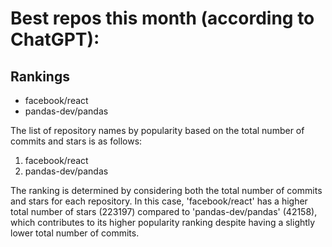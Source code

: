 # Best repos this month (according to ChatGPT):
## Rankings
- facebook/react
- pandas-dev/pandas

The list of repository names by popularity based on the total number of commits and stars is as follows:
1. facebook/react
2. pandas-dev/pandas

The ranking is determined by considering both the total number of commits and stars for each repository. In this case, 'facebook/react' has a higher total number of stars (223197) compared to 'pandas-dev/pandas' (42158), which contributes to its higher popularity ranking despite having a slightly lower total number of commits.